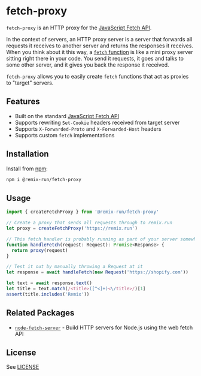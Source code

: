 # fetch-proxy

`fetch-proxy` is an HTTP proxy for the [JavaScript Fetch API](https://developer.mozilla.org/en-US/docs/Web/API/Fetch_API).

In the context of servers, an HTTP proxy server is a server that forwards all requests it receives to another server and returns the responses it receives. When you think about it this way, a [`fetch` function](https://developer.mozilla.org/en-US/docs/Web/API/Window/fetch) is like a mini proxy server sitting right there in your code. You send it requests, it goes and talks to some other server, and it gives you back the response it received.

`fetch-proxy` allows you to easily create `fetch` functions that act as proxies to "target" servers.

## Features

- Built on the standard [JavaScript Fetch API](https://developer.mozilla.org/en-US/docs/Web/API/Fetch_API)
- Supports rewriting `Set-Cookie` headers received from target server
- Supports `X-Forwarded-Proto` and `X-Forwarded-Host` headers
- Supports custom `fetch` implementations

## Installation

Install from [npm](https://www.npmjs.com/):

```sh
npm i @remix-run/fetch-proxy
```

## Usage

```ts
import { createFetchProxy } from '@remix-run/fetch-proxy'

// Create a proxy that sends all requests through to remix.run
let proxy = createFetchProxy('https://remix.run')

// This fetch handler is probably running as part of your server somewhere...
function handleFetch(request: Request): Promise<Response> {
  return proxy(request)
}

// Test it out by manually throwing a Request at it
let response = await handleFetch(new Request('https://shopify.com'))

let text = await response.text()
let title = text.match(/<title>([^<]+)<\/title>/)[1]
assert(title.includes('Remix'))
```

## Related Packages

- [`node-fetch-server`](https://github.com/remix-run/remix/tree/main/packages/node-fetch-server) - Build HTTP servers for Node.js using the web fetch API

## License

See [LICENSE](https://github.com/remix-run/remix/blob/main/LICENSE)
